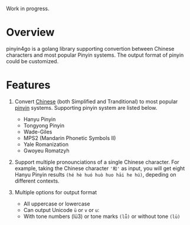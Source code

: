 Work in progress.

Overview
=========

pinyin4go is a golang library supporting convertion between Chinese characters and most popular Pinyin systems. The output format of pinyin could be customized.


Features
==================

1. Convert [Chinese](http://en.wikipedia.org/wiki/Chinese_language) (both Simplified and Tranditional) to most popular [pinyin](http://en.wikipedia.org/wiki/Pinyin) systems. Supporting pinyin system are listed below. 
   * Hanyu Pinyin
   * Tongyong Pinyin
   * Wade-Giles
   * MPS2 (Mandarin Phonetic Symbols II)
   * Yale Romanization
   * Gwoyeu Romatzyh

2. Support multiple pronounciations of a single Chinese character. For example, taking the Chinese character `'和'` as input, you will get eight Hanyu Pinyin results `(hé hè huó huò huo hāi he hú)`, depeding on different contexts.

3. Multiple options for output format
   * All uppercase or lowercase
   * Can output Unicode `ü` or `v` or `u`:
   * With tone numbers (lü3) or tone marks `(lǚ)` or without tone `(lü)`



